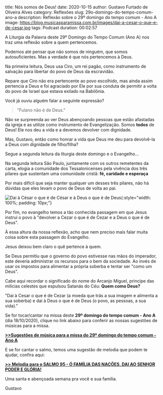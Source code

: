﻿title: Nós somos de Deus!
date: 2020-10-15
author: Gustavo Furtado de Oliveira Alves
category: Reflexões
slug: 29o-domingo-do-tempo-comum-ano-a
description: Reflexão sobre o 29º domingo do tempo comum - Ano A
image: https://blog.musicasparamissa.com.br/images/dai-a-cesar-o-que-e-de-cesar.jpg
tags: Podcast
duration: 00:02:57

A Liturgia da Palavra deste 29º Domingo do Tempo Comum (Ano A) nos traz uma reflexão sobre a quem pertencemos.

Podemos até pensar que não somos de ninguém, que somos autosuficientes.
Mas a verdade é que nós pertencemos à Deus.

Na primeira leitura, Deus usa Ciro, um rei pagão, como instrumento de salvação para libertar do povo de Deus da escravidão.

Repare que Ciro não era pertencente ao povo escolhido, mas ainda assim pertencia a Deus e foi agraciado por Ele por sua conduta de permitir a volta do povo de Israel que estava exilado na Babilônia.

Você já ouviu alguém falar a seguinte expressão?

> "Fulano não é de Deus."

Não se surpreenda ao ver Deus abençoando pessoas que estão afastadas da igreja e as utilize como instrumento de Evangelização. Somos <strong>todos</strong> de Deus! Ele nos deu a vida e a devemos devolver com dignidade.

Mas, Gustavo, então como honrar a vida que Deus me deu para devolvê-la a Deus com dignidade de filho/filha?

Segue a segunda leitura da liturgia deste domingo e o Evangelho...

Na segunda leitura São Paulo, juntamente com os outros remetentes da carta,
elogia a comunidade dos Tessalonicenses pela vivência dos três pilares que sustentam uma comunidade cristã: <strong>fé, caridade e esperaça</strong>

Por mais difícil que seja manter qualquer um desses três pilares,
não há dúvidas que eles levam o povo de Deus de volta ao pai.

![Dai à César o que é de César e à Deus o que é de Deus](/images/dai-a-cesar-o-que-e-de-cesar.jpg){:style="width: 100%; padding: 10px;"}




Por fim, no evangelho temos a tão conhecida passagem em que Jesus instrui o povo à "devolver a Cezar o que é de Cezar e a Deus o que é de Deus".

À essa altura da nossa reflexão, acho que nem preciso mais falar muita coisa sobre esta passagem do Evangelho.

Jesus deixou bem claro o quê pertence à quem.

Se Deus permitiu que o governo do povo estivesse nas mãos do imperador,
este deveria administrar os recursos para o bem da sociedade.
Ao invés de usar os impostos para alimentar a própria soberba e tentar ser "como um Deus".

Cabe aqui recordar o significado do nome do Arcanjo Miguel, princípe das milícias celestes
que espulsou Satanás do Céu: <strong>Quem como Deus?</strong>

"Dai à Cesar o que é de Cezar (a moeda que trás a sua imagem e alimenta a sua soberba) e dai à Deus o que é de Deus (o povo, as pessoas, a sua vida)."


Se for tocar/cantar na missa deste **29º domingo do tempo comum - Ano A** (dia 18/10/2020),
clique no link abaixo para conferir as nossas sugestões de músicas para a missa.

[**>>Sugestões de música para a missa do 29º domingo do tempo comum - Ano A**](https://musicasparamissa.com.br/sugestoes-para/29o-domingo-do-tempo-comum-ano-a)


E se for cantar o salmo, temos uma sugestão de melodia que podem te ajudar, confira aqui:

[**>> Melodia para o SALMO 95 - Ó FAMÍLIA DAS NAÇÕES, DAI AO SENHOR PODER E GLÓRIA!**](https://musicasparamissa.com.br/musica/salmo-95-ano-a/)

Uma santa e abençoada semana pra você e sua família.

Gustavo